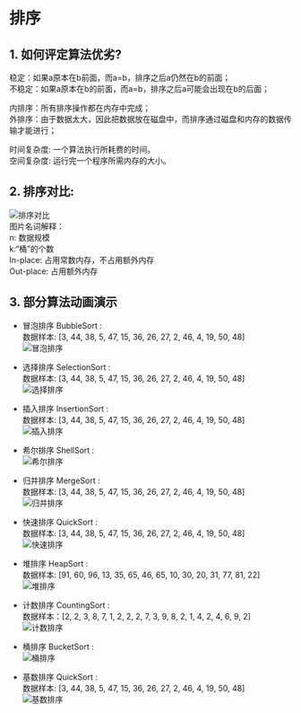 # 排序
## 1. 如何评定算法优劣?
稳定：如果a原本在b前面，而a=b，排序之后a仍然在b的前面；  
不稳定：如果a原本在b的前面，而a=b，排序之后a可能会出现在b的后面；  

内排序：所有排序操作都在内存中完成；  
外排序：由于数据太大，因此把数据放在磁盘中，而排序通过磁盘和内存的数据传输才能进行；  

时间复杂度: 一个算法执行所耗费的时间。  
空间复杂度: 运行完一个程序所需内存的大小。  

## 2. 排序对比:
![排序对比](../pics/all_sort.png)  
图片名词解释：  
n: 数据规模  
k:“桶”的个数  
In-place: 占用常数内存，不占用额外内存  
Out-place: 占用额外内存  

## 3. 部分算法动画演示
* 冒泡排序   BubbleSort :  
数据样本: [3, 44, 38, 5, 47, 15, 36, 26, 27, 2, 46, 4, 19, 50, 48]  
![冒泡排序](../pics/bubble_sort.gif)  

* 选择排序   SelectionSort :  
数据样本: [3, 44, 38, 5, 47, 15, 36, 26, 27, 2, 46, 4, 19, 50, 48]  
![选择排序](../pics/selection_sort.gif)

* 插入排序   InsertionSort :  
数据样本: [3, 44, 38, 5, 47, 15, 36, 26, 27, 2, 46, 4, 19, 50, 48]  
![插入排序](../pics/insertion_sort.gif)

* 希尔排序   ShellSort :  
![希尔排序](../pics/shell_sort.png)

* 归并排序   MergeSort :  
数据样本: [3, 44, 38, 5, 47, 15, 36, 26, 27, 2, 46, 4, 19, 50, 48]  
![归并排序](../pics/merge_sort.gif)

* 快速排序   QuickSort :  
数据样本: [3, 44, 38, 5, 47, 15, 36, 26, 27, 2, 46, 4, 19, 50, 48]  
![快速排序](../pics/quick_sort.gif)

* 堆排序   HeapSort :  
数据样本: [91, 60, 96, 13, 35, 65, 46, 65, 10, 30, 20, 31, 77, 81, 22]  
![堆排序](../pics/heap_sort.gif)

* 计数排序  CountingSort :  
数据样本：[2, 2, 3, 8, 7, 1, 2, 2, 2, 7, 3, 9, 8, 2, 1, 4, 2, 4, 6, 9, 2]  
![计数排序](../pics/counting_sort.gif)

* 桶排序   BucketSort :  
![桶排序](../pics/bucket_sort.png)

* 基数排序   QuickSort :  
数据样本: [3, 44, 38, 5, 47, 15, 36, 26, 27, 2, 46, 4, 19, 50, 48]  
![基数排序](../pics/radix_sort.gif)